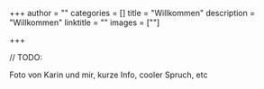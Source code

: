 +++
author = ""
categories = []
title = "Willkommen"
description = "Willkommen"
linktitle = ""
images = [""]

+++

// TODO:

Foto von Karin und mir, kurze Info, cooler Spruch, etc   <br>